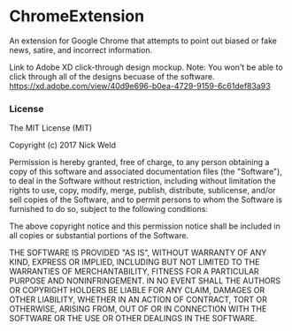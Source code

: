 # ChromeExtension
An extension for Google Chrome that attempts to point out biased or fake news, satire, and incorrect information.

Link to Adobe XD click-through design mockup. Note: You won't be able to click through all of the designs becuase of the software.
https://xd.adobe.com/view/40d9e696-b0ea-4729-9159-6c61def83a93

### License
The MIT License (MIT)

Copyright (c) 2017 Nick Weld

Permission is hereby granted, free of charge, to any person obtaining a copy
of this software and associated documentation files (the "Software"), to deal
in the Software without restriction, including without limitation the rights
to use, copy, modify, merge, publish, distribute, sublicense, and/or sell
copies of the Software, and to permit persons to whom the Software is
furnished to do so, subject to the following conditions:

The above copyright notice and this permission notice shall be included in
all copies or substantial portions of the Software.

THE SOFTWARE IS PROVIDED "AS IS", WITHOUT WARRANTY OF ANY KIND, EXPRESS OR
IMPLIED, INCLUDING BUT NOT LIMITED TO THE WARRANTIES OF MERCHANTABILITY,
FITNESS FOR A PARTICULAR PURPOSE AND NONINFRINGEMENT. IN NO EVENT SHALL THE
AUTHORS OR COPYRIGHT HOLDERS BE LIABLE FOR ANY CLAIM, DAMAGES OR OTHER
LIABILITY, WHETHER IN AN ACTION OF CONTRACT, TORT OR OTHERWISE, ARISING FROM,
OUT OF OR IN CONNECTION WITH THE SOFTWARE OR THE USE OR OTHER DEALINGS IN
THE SOFTWARE.
